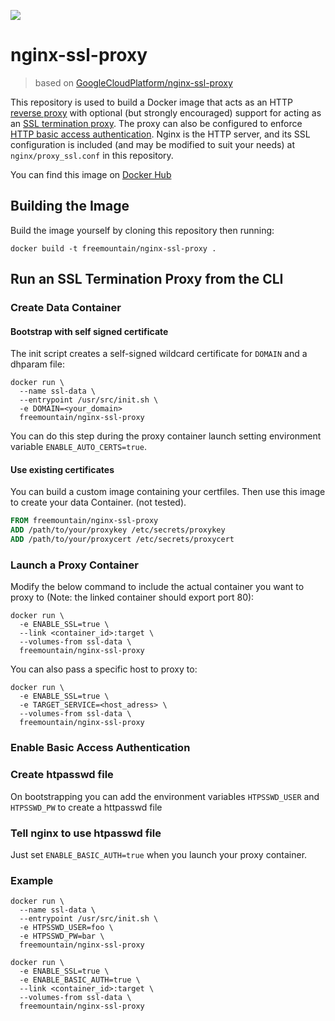[![](https://badge.imagelayers.io/freemountain/nginx-ssl-proxy:latest.svg)](https://imagelayers.io/?images=freemountain/nginx-ssl-proxy:latest 'Get your own badge on imagelayers.io')

# nginx-ssl-proxy
> based on [GoogleCloudPlatform/nginx-ssl-proxy](https://github.com/GoogleCloudPlatform/nginx-ssl-proxy)

This repository is used to build a Docker image that acts as an HTTP [reverse proxy](http://en.wikipedia.org/wiki/Reverse_proxy) with optional (but strongly encouraged) support for acting as an [SSL termination proxy](http://en.wikipedia.org/wiki/SSL_termination_proxy). The proxy can also be configured to enforce [HTTP basic access authentication](http://en.wikipedia.org/wiki/Basic_access_authentication). Nginx is the HTTP server, and its SSL configuration is included (and may be modified to suit your needs) at `nginx/proxy_ssl.conf` in this repository.

You can find this image on [Docker Hub](https://hub.docker.com/r/freemountain/nginx-ssl-proxy/)
## Building the Image
Build the image yourself by cloning this repository then running:

```shell
docker build -t freemountain/nginx-ssl-proxy .
```

## Run an SSL Termination Proxy from the CLI

### Create Data Container

#### Bootstrap with self signed certificate
The init script creates a self-signed wildcard certificate for ```DOMAIN``` and a dhparam file:

```shell
docker run \
  --name ssl-data \
  --entrypoint /usr/src/init.sh \
  -e DOMAIN=<your_domain>
  freemountain/nginx-ssl-proxy
```

You can do this step during the proxy container launch setting environment variable ```ENABLE_AUTO_CERTS=true```.

#### Use existing certificates
You can build a custom image containing your certfiles. Then use this image to create your data Container. (not tested).

```Dockerfile
FROM freemountain/nginx-ssl-proxy
ADD /path/to/your/proxykey /etc/secrets/proxykey
ADD /path/to/your/proxycert /etc/secrets/proxycert
```

### Launch a Proxy Container
Modify the below command to include the actual container you want to proxy to (Note: the linked container should export port 80):

```shell
docker run \
  -e ENABLE_SSL=true \
  --link <container_id>:target \
  --volumes-from ssl-data \
  freemountain/nginx-ssl-proxy
```

You can also pass a specific host to proxy to:

```shell
docker run \
  -e ENABLE_SSL=true \
  -e TARGET_SERVICE=<host_adress> \
  --volumes-from ssl-data \
  freemountain/nginx-ssl-proxy
```

### Enable Basic Access Authentication

### Create htpasswd file
On bootstrapping you can add the environment variables ```HTPSSWD_USER``` and ```HTPSSWD_PW```
to create a httpasswd file

### Tell nginx to use htpasswd file
Just set ```ENABLE_BASIC_AUTH=true``` when you launch your proxy container.

### Example
```shell
docker run \
  --name ssl-data \
  --entrypoint /usr/src/init.sh \
  -e HTPSSWD_USER=foo \
  -e HTPSSWD_PW=bar \
  freemountain/nginx-ssl-proxy

docker run \
  -e ENABLE_SSL=true \
  -e ENABLE_BASIC_AUTH=true \
  --link <container_id>:target \
  --volumes-from ssl-data \
  freemountain/nginx-ssl-proxy
```
